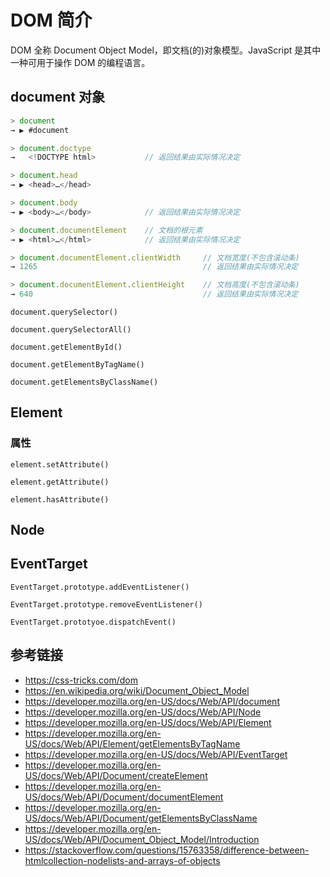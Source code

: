 # DOM 简介

DOM 全称 Document Object Model，即文档(的)对象模型。JavaScript 是其中一种可用于操作 DOM 的编程语言。

## document 对象
```javascript
> document
→ ▶︎ #document

> document.doctype
→   <!DOCTYPE html>           // 返回结果由实际情况决定

> document.head
→ ▶︎ <head>…</head>

> document.body
→ ▶︎ <body>…</body>            // 返回结果由实际情况决定

> document.documentElement    // 文档的根元素
→ ▶︎ <html>…</html>            // 返回结果由实际情况决定

> document.documentElement.clientWidth     // 文档宽度(不包含滚动条)
→ 1265                                     // 返回结果由实际情况决定 

> document.documentElement.clientHeight    // 文档高度(不包含滚动条)
→ 640                                      // 返回结果由实际情况决定
```
`document.querySelector()`

`document.querySelectorAll()`

`document.getElementById()`

`document.getElementByTagName()`

`document.getElementsByClassName()`

## Element
### 属性
`element.setAttribute()`

`element.getAttribute()`

`element.hasAttribute()`

## Node

## EventTarget
`EventTarget.prototype.addEventListener()`

`EventTarget.prototype.removeEventListener()`

`EventTarget.prototyoe.dispatchEvent()`




## 参考链接
* https://css-tricks.com/dom
* https://en.wikipedia.org/wiki/Document_Object_Model
* https://developer.mozilla.org/en-US/docs/Web/API/document
* https://developer.mozilla.org/en-US/docs/Web/API/Node
* https://developer.mozilla.org/en-US/docs/Web/API/Element
* https://developer.mozilla.org/en-US/docs/Web/API/Element/getElementsByTagName
* https://developer.mozilla.org/en-US/docs/Web/API/EventTarget
* https://developer.mozilla.org/en-US/docs/Web/API/Document/createElement
* https://developer.mozilla.org/en-US/docs/Web/API/Document/documentElement
* https://developer.mozilla.org/en-US/docs/Web/API/Document/getElementsByClassName
* https://developer.mozilla.org/en-US/docs/Web/API/Document_Object_Model/Introduction
* https://stackoverflow.com/questions/15763358/difference-between-htmlcollection-nodelists-and-arrays-of-objects
